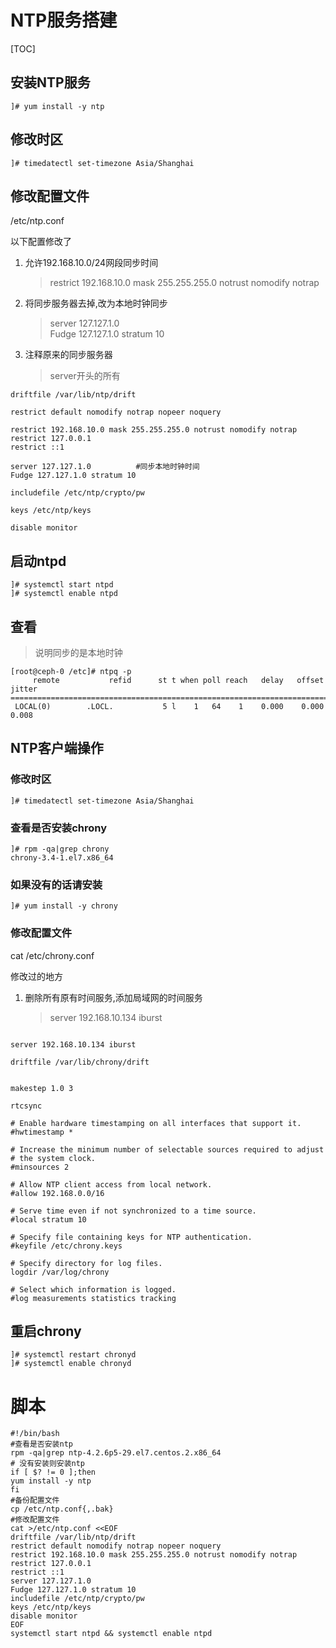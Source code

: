 # NTP服务搭建

[TOC]

## 安装NTP服务

```shell
]# yum install -y ntp
```

## 修改时区

```shell
]# timedatectl set-timezone Asia/Shanghai
```

## 修改配置文件

/etc/ntp.conf

以下配置修改了

1. 允许192.168.10.0/24网段同步时间

   > restrict 192.168.10.0 mask 255.255.255.0 notrust nomodify notrap

2. 将同步服务器去掉,改为本地时钟同步

   > server 127.127.1.0          
   > Fudge 127.127.1.0 stratum 10

3. 注释原来的同步服务器

   > server开头的所有

```shell
driftfile /var/lib/ntp/drift

restrict default nomodify notrap nopeer noquery

restrict 192.168.10.0 mask 255.255.255.0 notrust nomodify notrap  
restrict 127.0.0.1 
restrict ::1

server 127.127.1.0          #同步本地时钟时间
Fudge 127.127.1.0 stratum 10

includefile /etc/ntp/crypto/pw

keys /etc/ntp/keys

disable monitor

```

## 启动ntpd

```shell
]# systemctl start ntpd
]# systemctl enable ntpd
```

## 查看

> 说明同步的是本地时钟

```shell
[root@ceph-0 /etc]# ntpq -p
     remote           refid      st t when poll reach   delay   offset  jitter
==============================================================================
 LOCAL(0)        .LOCL.           5 l    1   64    1    0.000    0.000   0.008
```



## NTP客户端操作

### 修改时区

```shell
]# timedatectl set-timezone Asia/Shanghai
```

### 查看是否安装chrony

```shell
]# rpm -qa|grep chrony
chrony-3.4-1.el7.x86_64
```

### 如果没有的话请安装

```shell
]# yum install -y chrony
```

### 修改配置文件

cat /etc/chrony.conf

修改过的地方

1. 删除所有原有时间服务,添加局域网的时间服务

   > server 192.168.10.134 iburst

```shell

server 192.168.10.134 iburst

driftfile /var/lib/chrony/drift


makestep 1.0 3

rtcsync

# Enable hardware timestamping on all interfaces that support it.
#hwtimestamp *

# Increase the minimum number of selectable sources required to adjust
# the system clock.
#minsources 2

# Allow NTP client access from local network.
#allow 192.168.0.0/16

# Serve time even if not synchronized to a time source.
#local stratum 10

# Specify file containing keys for NTP authentication.
#keyfile /etc/chrony.keys

# Specify directory for log files.
logdir /var/log/chrony

# Select which information is logged.
#log measurements statistics tracking

```

## 重启chrony

```shell
]# systemctl restart chronyd
]# systemctl enable chronyd
```





# 脚本

```shell
#!/bin/bash
#查看是否安装ntp
rpm -qa|grep ntp-4.2.6p5-29.el7.centos.2.x86_64
# 没有安装则安装ntp
if [ $? != 0 ];then
yum install -y ntp
fi
#备份配置文件
cp /etc/ntp.conf{,.bak}
#修改配置文件
cat >/etc/ntp.conf <<EOF
driftfile /var/lib/ntp/drift
restrict default nomodify notrap nopeer noquery
restrict 192.168.10.0 mask 255.255.255.0 notrust nomodify notrap
restrict 127.0.0.1 
restrict ::1
server 127.127.1.0
Fudge 127.127.1.0 stratum 10
includefile /etc/ntp/crypto/pw
keys /etc/ntp/keys
disable monitor
EOF
systemctl start ntpd && systemctl enable ntpd
```
